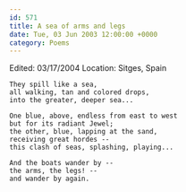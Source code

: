 ```yaml
---
id: 571
title: A sea of arms and legs
date: Tue, 03 Jun 2003 12:00:00 +0000
category: Poems
---
```


Edited: 03/17/2004
Location: Sitges, Spain

    They spill like a sea,  
    all walking, tan and colored drops,  
    into the greater, deeper sea...

    One blue, above, endless from east to west  
    but for its radiant Jewel;  
    the other, blue, lapping at the sand,  
    receiving great hordes --  
    this clash of seas, splashing, playing...

    And the boats wander by --  
    the arms, the legs! --  
    and wander by again.


